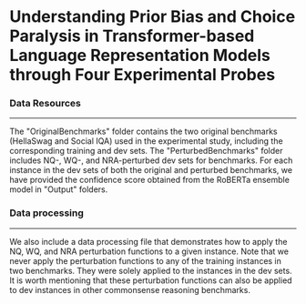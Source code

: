 # Understanding Prior Bias and Choice Paralysis in Transformer-based Language Representation Models through Four Experimental Probes

### Data Resources
---
The "OriginalBenchmarks" folder contains the two original benchmarks (HellaSwag and Social IQA) used in the experimental study, including the corresponding training and dev sets. The "PerturbedBenchmarks" folder includes NQ-, WQ-, and NRA-perturbed dev sets for benchmarks. For each instance in the dev sets of both the original and perturbed benchmarks, we have provided the confidence score obtained from the RoBERTa ensemble model in "Output" folders.


### Data processing
---
We also include a data processing file that demonstrates how to apply the NQ, WQ, and NRA perturbation functions to a given instance. Note that we never apply the perturbation functions to any of the training instances in two benchmarks. They were solely applied to the instances in the dev sets. It is worth mentioning that these perturbation functions can also be applied to dev instances in other commonsense reasoning benchmarks.